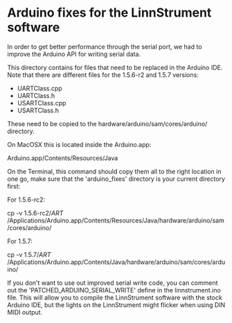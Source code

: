 Arduino fixes for the LinnStrument software
===========================================

In order to get better performance through the serial port, we had to improve
the Arduino API for writing serial data.

This directory contains for files that need to be replaced in the
Arduino IDE. Note that there are different files for the 1.5.6-r2 and 1.5.7 versions:

 * UARTClass.cpp
 * UARTClass.h
 * USARTClass.cpp
 * USARTClass.h

These need to be copied to the hardware/arduino/sam/cores/arduino/ directory.

On MacOSX this is located inside the Arduino.app:

  Arduino.app/Contents/Resources/Java

On the Terminal, this command should copy them all to the right location in
one go, make sure that the 'arduino_fixes' directory is your current directory
first:

For 1.5.6-rc2:

  cp -v 1.5.6-rc2/*ART* /Applications/Arduino.app/Contents/Resources/Java/hardware/arduino/sam/cores/arduino/

For 1.5.7:

  cp -v 1.5.7/*ART* /Applications/Arduino.app/Contents/Java/hardware/arduino/sam/cores/arduino/

If you don't want to use out improved serial write code, you can comment out
the 'PATCHED_ARDUINO_SERIAL_WRITE' define in the linnstrument.ino file. This
will allow you to compile the LinnStrument software with the stock Arduino
IDE, but the lights on the LinnStrument might flicker when using DIN MIDI
output.